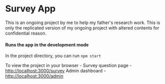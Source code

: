 # Survey App

This is an ongoing project by me to help my father's research work.
This is only the replicated version of my ongoing project with altered contents for confidential reason.

#### Runs the app in the development mode

In the project directory, you can run `npm start`

To view the project in your browser -
Survey question page - [http://localhost:3000/survey](http://localhost:3000/survey)
Admin dashboard - [http://localhost:3000/admin](http://localhost:3000/admin)
